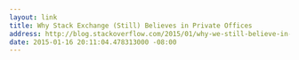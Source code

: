 ```yaml
---
layout: link
title: Why Stack Exchange (Still) Believes in Private Offices
address: http://blog.stackoverflow.com/2015/01/why-we-still-believe-in-private-offices/
date: 2015-01-16 20:11:04.478313000 -08:00
---
```

